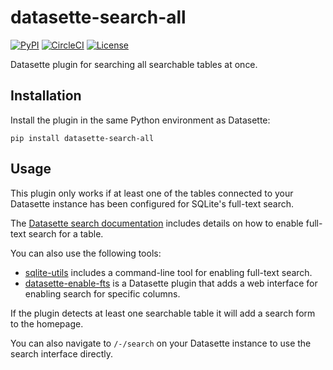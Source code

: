 # datasette-search-all

[![PyPI](https://img.shields.io/pypi/v/datasette-search-all.svg)](https://pypi.org/project/datasette-search-all/)
[![CircleCI](https://circleci.com/gh/simonw/datasette-search-all.svg?style=svg)](https://circleci.com/gh/simonw/datasette-search-all)
[![License](https://img.shields.io/badge/license-Apache%202.0-blue.svg)](https://github.com/simonw/datasette-search-all/blob/master/LICENSE)

Datasette plugin for searching all searchable tables at once.

## Installation

Install the plugin in the same Python environment as Datasette:

    pip install datasette-search-all

## Usage

This plugin only works if at least one of the tables connected to your Datasette instance has been configured for SQLite's full-text search.

The [Datasette search documentation](https://datasette.readthedocs.io/en/stable/full_text_search.html) includes details on how to enable full-text search for a table.

You can also use the following tools:

* [sqlite-utils](https://sqlite-utils.readthedocs.io/en/stable/cli.html#configuring-full-text-search) includes a command-line tool for enabling full-text search.
* [datasette-enable-fts](https://github.com/simonw/datasette-enable-fts) is a Datasette plugin that adds a web interface for enabling search for specific columns.

If the plugin detects at least one searchable table it will add a search form to the homepage.

You can also navigate to `/-/search` on your Datasette instance to use the search interface directly.
